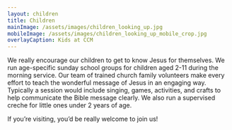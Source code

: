 ```yaml
---
layout: children
title: Children
mainImage: /assets/images/children_looking_up.jpg
mobileImage: /assets/images/children_looking_up_mobile_crop.jpg
overlayCaption: Kids at CCM
---
```

We really encourage our children to get to know Jesus for themselves. We run age-specific sunday school groups for children aged 2-11 during the morning service. Our team of trained church family volunteers make every effort to teach the wonderful message of Jesus in an engaging way. Typically a session would include singing, games, activities, and crafts to help communicate the Bible message clearly. We also run a supervised creche for little ones under 2 years of age. 

If you’re visiting, you’d be really welcome to join us!

